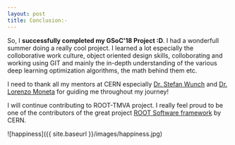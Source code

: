 ```yaml
---
layout: post
title: Conclusion:-
---
```


So, I **successfully completed my GSoC'18 Project :D**. I had a wonderfull summer doing a really cool project. I learned a lot especially the colloborative work culture, object oriented design skills, colloborating and working using GIT and mainly the in-depth understanding of the various deep learning optimization algorithms, the math behind them etc. 

I need to thank all my mentors at CERN especially [Dr. Stefan Wunch](https://www.linkedin.com/in/stwunsch/) and [Dr. Lorenzo Moneta](https://www.linkedin.com/in/lorenzo-moneta-982b902/) for guiding me throughout my journey!

I will continue contributing to ROOT-TMVA project. I really feel proud to be one of the contributors of the great project [ROOT Software framework](https://root.cern/) by CERN.

![happiness]({{ site.baseurl }}/images/happiness.jpg)